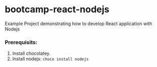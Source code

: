 # bootcamp-react-nodejs
Example Project demonstrating how to develop React application with Nodejs

### Prerequisits:
1. Install chocolatey. 
2. Install nodejs: `choco install nodejs`
